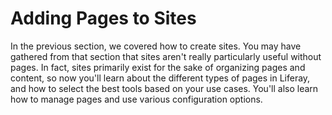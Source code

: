 # Adding Pages to Sites [](id=creating-and-managing-pages)

In the previous section, we covered how to create sites. You may have gathered 
from that section that sites aren't really particularly useful without pages. 
In fact, sites primarily exist for the sake of organizing pages and content, so 
now you'll learn about the different types of pages in Liferay, and how to 
select the best tools based on your use cases. You'll also learn how to manage 
pages and use various configuration options.

